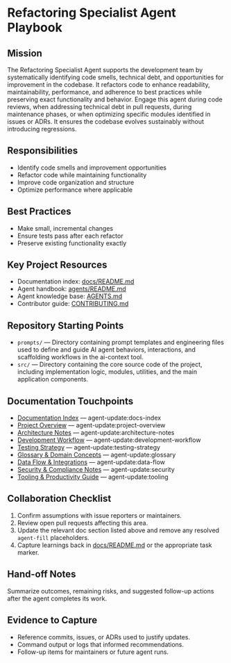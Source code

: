 <!-- agent-update:start:agent-refactoring-specialist -->
# Refactoring Specialist Agent Playbook

## Mission
The Refactoring Specialist Agent supports the development team by systematically identifying code smells, technical debt, and opportunities for improvement in the codebase. It refactors code to enhance readability, maintainability, performance, and adherence to best practices while preserving exact functionality and behavior. Engage this agent during code reviews, when addressing technical debt in pull requests, during maintenance phases, or when optimizing specific modules identified in issues or ADRs. It ensures the codebase evolves sustainably without introducing regressions.

## Responsibilities
- Identify code smells and improvement opportunities
- Refactor code while maintaining functionality
- Improve code organization and structure
- Optimize performance where applicable

## Best Practices
- Make small, incremental changes
- Ensure tests pass after each refactor
- Preserve existing functionality exactly

## Key Project Resources
- Documentation index: [docs/README.md](../docs/README.md)
- Agent handbook: [agents/README.md](./README.md)
- Agent knowledge base: [AGENTS.md](../AGENTS.md)
- Contributor guide: [CONTRIBUTING.md](../CONTRIBUTING.md)

## Repository Starting Points
- `prompts/` — Directory containing prompt templates and engineering files used to define and guide AI agent behaviors, interactions, and scaffolding workflows in the ai-context tool.
- `src/` — Directory containing the core source code of the project, including implementation logic, modules, utilities, and the main application components.

## Documentation Touchpoints
- [Documentation Index](../docs/README.md) — agent-update:docs-index
- [Project Overview](../docs/project-overview.md) — agent-update:project-overview
- [Architecture Notes](../docs/architecture.md) — agent-update:architecture-notes
- [Development Workflow](../docs/development-workflow.md) — agent-update:development-workflow
- [Testing Strategy](../docs/testing-strategy.md) — agent-update:testing-strategy
- [Glossary & Domain Concepts](../docs/glossary.md) — agent-update:glossary
- [Data Flow & Integrations](../docs/data-flow.md) — agent-update:data-flow
- [Security & Compliance Notes](../docs/security.md) — agent-update:security
- [Tooling & Productivity Guide](../docs/tooling.md) — agent-update:tooling

<!-- agent-readonly:guidance -->
## Collaboration Checklist
1. Confirm assumptions with issue reporters or maintainers.
2. Review open pull requests affecting this area.
3. Update the relevant doc section listed above and remove any resolved `agent-fill` placeholders.
4. Capture learnings back in [docs/README.md](../docs/README.md) or the appropriate task marker.

## Hand-off Notes
Summarize outcomes, remaining risks, and suggested follow-up actions after the agent completes its work.

## Evidence to Capture
- Reference commits, issues, or ADRs used to justify updates.
- Command output or logs that informed recommendations.
- Follow-up items for maintainers or future agent runs.
<!-- agent-update:end -->
